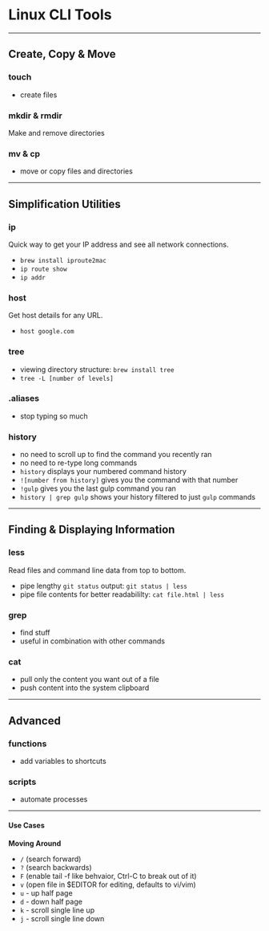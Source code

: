 # Linux CLI Tools

---

## Create, Copy & Move

### touch

- create files

### mkdir & rmdir

Make and remove directories

### mv & cp

- move or copy files and directories

---

## Simplification Utilities

### ip

Quick way to get your IP address and see all network connections.

- `brew install iproute2mac`
- `ip route show`
- `ip addr`

### host

Get host details for any URL.

- `host google.com`

### tree

- viewing directory structure: `brew install tree`
- `tree -L [number of levels]`

### .aliases

- stop typing so much

### history

- no need to scroll up to find the command you recently ran
- no need to re-type long commands
- `history` displays your numbered command history
- `![number from history]` gives you the command with that number
- `!gulp` gives you the last gulp command you ran
- `history | grep gulp` shows your history filtered to just `gulp` commands

---

## Finding & Displaying Information

### less

Read files and command line data from top to bottom.

- pipe lengthy `git status` output: `git status | less`
- pipe file contents for better readabililty: `cat file.html | less`

### grep

- find stuff
- useful in combination with other commands

### cat

- pull only the content you want out of a file
- push content into the system clipboard

---

## Advanced

### functions

- add variables to shortcuts

### scripts

- automate processes




---

#### Use Cases


**Moving Around**

- `/` (search forward)
- `?` (search backwards)
- `F` (enable tail -f like behvaior, Ctrl-C to break out of it)
- `v` (open file in $EDITOR for editing, defaults to vi/vim)
- `u` - up half page
- `d` - down half page
- `k` - scroll single line up
- `j` - scroll single line down
